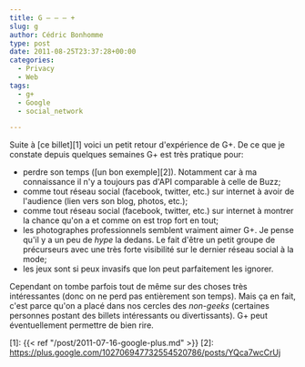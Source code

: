 ```yaml
---
title: G – – – +
slug: g
author: Cédric Bonhomme
type: post
date: 2011-08-25T23:37:28+00:00
categories:
  - Privacy
  - Web
tags:
  - g+
  - Google
  - social_network

---
```

Suite à [ce billet][1] voici un petit retour d'expérience de G+.
De ce que je constate depuis quelques semaines G+ est très pratique pour:

- perdre son temps ([un bon exemple][2]). Notamment car à ma connaissance il
  n'y a toujours pas d'API  comparable à celle de Buzz;
- comme tout réseau social (facebook, twitter, etc.) sur internet à avoir de
  l'audience (lien vers son blog, photos, etc.);
- comme tout réseau social (facebook, twitter, etc.) sur internet à montrer la
  chance qu'on a et comme on est trop fort en tout;
- les photographes professionnels semblent vraiment aimer G+. Je pense qu'il y
  a un peu de _hype_ la dedans. Le fait d'être un petit groupe de précurseurs
  avec une très forte visibilité sur le dernier réseau social à la mode;
- les jeux sont si peux invasifs que lon peut parfaitement les ignorer.

Cependant on tombe parfois tout de même sur des choses très intéressantes
(donc on ne perd pas entièrement son temps). Mais ça en fait, c'est parce
qu'on a placé dans nos cercles des _non-geeks_ (certaines personnes postant des
billets intéressants ou divertissants). G+ peut éventuellement permettre de bien
rire.

 [1]: {{< ref "/post/2011-07-16-google-plus.md" >}}
 [2]: https://plus.google.com/102706947732554520786/posts/YQca7wcCrUj